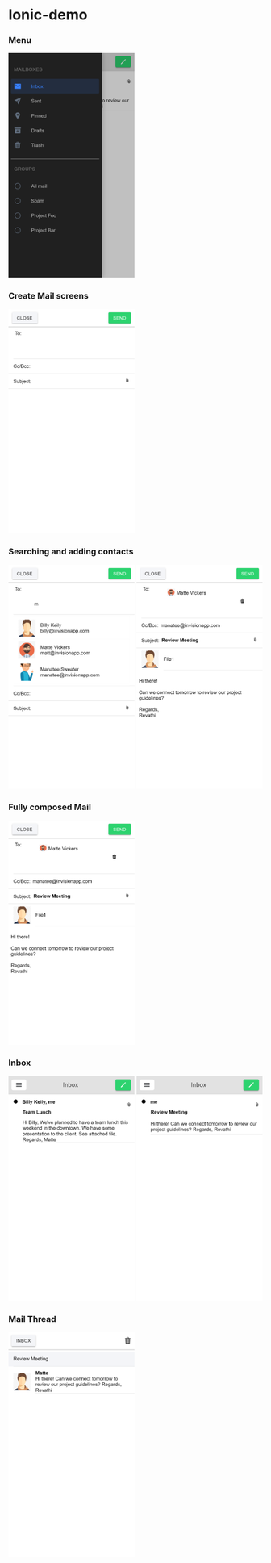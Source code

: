 # Ionic-demo

### Menu
<img src="/Screenshots/Sidebar.png" width="250">

### Create Mail screens
<img src="/Screenshots/Create_Mail.png" width="250">

### Searching and adding contacts
<img src="/Screenshots/Create_Mail_Contacts.png" width="250">
<img src="/Screenshots/Create_Mail_Full.png" width="250">

### Fully composed Mail
<img src="/Screenshots/Create_Mail_Full.png" width="250">

### Inbox
<img src="/Screenshots/Inbox.png" width="250">
<img src="/Screenshots/Inbox_2.png" width="250">

### Mail Thread
<img src="/Screenshots/Thread.png" width="250">
